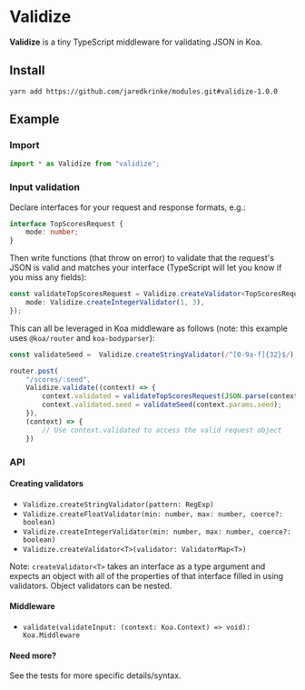 # Validize

**Validize** is a tiny TypeScript middleware for validating JSON in Koa.

## Install
```
yarn add https://github.com/jaredkrinke/modules.git#validize-1.0.0
```

## Example

### Import

```typescript
import * as Validize from "validize";
```

### Input validation
Declare interfaces for your request and response formats, e.g.:

```typescript
interface TopScoresRequest {
    mode: number;
}
```

Then write functions (that throw on error) to validate that the request's JSON is valid and matches your interface (TypeScript will let you know if you miss any fields):

```typescript
const validateTopScoresRequest = Validize.createValidator<TopScoresRequest>({
    mode: Validize.createIntegerValidator(1, 3),
});
```

This can all be leveraged in Koa middleware as follows (note: this example uses `@koa/router` and `koa-bodyparser`):

```typescript
const validateSeed =  Validize.createStringValidator(/^[0-9a-f]{32}$/);

router.post(
    "/scores/:seed",
    Validize.validate((context) => {
        context.validated = validateTopScoresRequest(JSON.parse(context.request.rawBody));
        context.validated.seed = validateSeed(context.params.seed);
    }),
    (context) => {
        // Use context.validated to access the valid request object
    })
```

### API
#### Creating validators
* `Validize.createStringValidator(pattern: RegExp)`
* `Validize.createFloatValidator(min: number, max: number, coerce?: boolean)`
* `Validize.createIntegerValidator(min: number, max: number, coerce?: boolean)`
* `Validize.createValidator<T>(validator: ValidatorMap<T>)`

Note: `createValidator<T>` takes an interface as a type argument and expects an object with all of the properties of that interface filled in using validators. Object validators can be nested.

#### Middleware
* `validate(validateInput: (context: Koa.Context) => void): Koa.Middleware`

#### Need more?
See the tests for more specific details/syntax.

